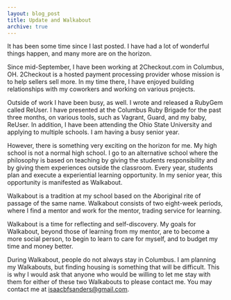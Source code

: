 ```yaml
---
layout: blog_post
title: Update and Walkabout
archive: true
---
```


It has been some time
since I last posted. I have had a lot of wonderful things happen,
and many more are on the horizon.

Since mid-September, I have been
working at 2Checkout.com in Columbus, OH. 2Checkout is a hosted
payment processing provider whose mission is to help sellers sell
more. In my time there, I have enjoyed building relationships with
my coworkers and working on various projects.

Outside of work I
have been busy, as well. I wrote and released a RubyGem called
ReUser. I have presented at the Columbus Ruby Brigade for the past
three months, on various tools, such as Vagrant, Guard, and my
baby, ReUser. In addition, I have been attending the Ohio State
University and applying to multiple schools. I am having a busy
senior year.

However, there is something very exciting on the
horizon for me. My high school is not a normal high school. I go to
an alternative school where the philosophy is based on teaching by
giving the students responsibility and by giving them experiences
outside the classroom. Every year, students plan and execute a
experiential learning opportunity. In my senior year, this
opportunity is manifested as Walkabout.

Walkabout is a tradition at
my school based on the Aboriginal rite of passage of the same name.
Walkabout consists of two eight-week periods, where I find a mentor
and work for the mentor, trading service for learning.

Walkabout is
a time for reflecting and self-discovery. My goals for Walkabout,
beyond those of learning from my mentor, are to become a more
social person, to begin to learn to care for myself, and to budget
my time and money better.

During Walkabout, people do not always
stay in Columbus. I am planning my Walkabouts, but finding housing
is something that will be difficult. This is why I would ask that
anyone who would be willing to let me stay with them for either of
these two Walkabouts to please contact me. You may contact me at
[isaacbfsanders@gmail.com](mailto:isaacbfsanders@gmail.com).


